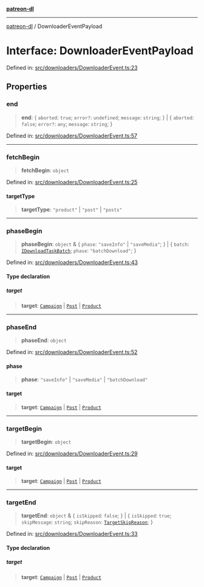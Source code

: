 [**patreon-dl**](../README.md)

***

[patreon-dl](../README.md) / DownloaderEventPayload

# Interface: DownloaderEventPayload

Defined in: [src/downloaders/DownloaderEvent.ts:23](https://github.com/patrickkfkan/patreon-dl/blob/faebc79e7105b755ed4bb91829b93f102ad3b38c/src/downloaders/DownloaderEvent.ts#L23)

## Properties

### end

> **end**: \{ `aborted`: `true`; `error?`: `undefined`; `message`: `string`; \} \| \{ `aborted`: `false`; `error?`: `any`; `message`: `string`; \}

Defined in: [src/downloaders/DownloaderEvent.ts:57](https://github.com/patrickkfkan/patreon-dl/blob/faebc79e7105b755ed4bb91829b93f102ad3b38c/src/downloaders/DownloaderEvent.ts#L57)

***

### fetchBegin

> **fetchBegin**: `object`

Defined in: [src/downloaders/DownloaderEvent.ts:25](https://github.com/patrickkfkan/patreon-dl/blob/faebc79e7105b755ed4bb91829b93f102ad3b38c/src/downloaders/DownloaderEvent.ts#L25)

#### targetType

> **targetType**: `"product"` \| `"post"` \| `"posts"`

***

### phaseBegin

> **phaseBegin**: `object` & \{ `phase`: `"saveInfo"` \| `"saveMedia"`; \} \| \{ `batch`: [`IDownloadTaskBatch`](IDownloadTaskBatch.md); `phase`: `"batchDownload"`; \}

Defined in: [src/downloaders/DownloaderEvent.ts:43](https://github.com/patrickkfkan/patreon-dl/blob/faebc79e7105b755ed4bb91829b93f102ad3b38c/src/downloaders/DownloaderEvent.ts#L43)

#### Type declaration

##### target

> **target**: [`Campaign`](Campaign.md) \| [`Post`](Post.md) \| [`Product`](Product.md)

***

### phaseEnd

> **phaseEnd**: `object`

Defined in: [src/downloaders/DownloaderEvent.ts:52](https://github.com/patrickkfkan/patreon-dl/blob/faebc79e7105b755ed4bb91829b93f102ad3b38c/src/downloaders/DownloaderEvent.ts#L52)

#### phase

> **phase**: `"saveInfo"` \| `"saveMedia"` \| `"batchDownload"`

#### target

> **target**: [`Campaign`](Campaign.md) \| [`Post`](Post.md) \| [`Product`](Product.md)

***

### targetBegin

> **targetBegin**: `object`

Defined in: [src/downloaders/DownloaderEvent.ts:29](https://github.com/patrickkfkan/patreon-dl/blob/faebc79e7105b755ed4bb91829b93f102ad3b38c/src/downloaders/DownloaderEvent.ts#L29)

#### target

> **target**: [`Campaign`](Campaign.md) \| [`Post`](Post.md) \| [`Product`](Product.md)

***

### targetEnd

> **targetEnd**: `object` & \{ `isSkipped`: `false`; \} \| \{ `isSkipped`: `true`; `skipMessage`: `string`; `skipReason`: [`TargetSkipReason`](../enumerations/TargetSkipReason.md); \}

Defined in: [src/downloaders/DownloaderEvent.ts:33](https://github.com/patrickkfkan/patreon-dl/blob/faebc79e7105b755ed4bb91829b93f102ad3b38c/src/downloaders/DownloaderEvent.ts#L33)

#### Type declaration

##### target

> **target**: [`Campaign`](Campaign.md) \| [`Post`](Post.md) \| [`Product`](Product.md)
